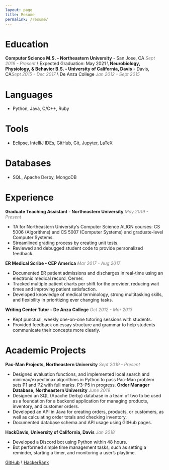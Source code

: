 ```yaml
---
layout: page
title: Resume
permalink: /resume/
---
```


# Education
**Computer Science M.S. - Northeastern University** - San Jose, CA <span style = "color: grey">*Sept 2018 - Present*</span> \\
Expected Graduation: May 2021 \\
**Neurobiology, Physiology, & Behavior B.S. - University of California, Davis** - Davis, CA<span style = "color: grey">*Sept 2015 - Dec 2017*</span> \\
De Anza College  <span style = "color: grey">*Jan 2012 - Sept 2015*</span>

# Languages
* Python, Java, C/C++, Ruby

# Tools
* Eclipse, IntelliJ IDEs, GitHub, Git, Jupyter, LaTeX

# Databases
* SQL, Apache Derby, MongoDB

# Experience
**Graduate Teaching Assistant - Northeastern University**
<span style = "color: grey">*May 2019 - Present*</span>
* TA for Northeastern University’s Computer Science ALIGN courses: CS 5006 (Algorithms) and CS 5007 (Computer Systems) and graduate-level Computer Systems.
* Streamlined grading process by creating unit tests.
* Reviewed and debugged student code to provide personalized feedback.

**ER Medical Scribe - CEP America**
<span style = "color: grey">*Mar 2017 - Aug 2017*</span>
* Documented ER patient admissions and discharges in real-time using an electronic medical record, Cerner.
* Tracked multiple patient charts per shift for the provider, reducing wait times and improving patient satisfaction.
* Developed knowledge of medical terminology, strong multitasking skills, and flexibility in prioritizing ever changing tasks.

**Writing Center Tutor - De Anza College**
<span style = "color: grey">*Oct 2012 - Mar 2013*</span>
* Kept punctual, weekly one-on-one tutoring sessions with students.
* Provided feedback on essay structure and grammar to help students communicate their concepts more clearly.

# Academic Projects
**Pac-Man Projects, Northeastern University**
<span style = "color: grey">*Sept 2019 - Present*</span>
* Designed evaluation functions, and implemented local search and minimax/expectimax algorithms in Python to pass Pac-Man problem sets P1 and P2 with full marks. P3-P5 in progress.
**Order Manager Database, Northeastern University**
<span style = "color: grey">*June 2019*</span>
* Designed an SQL (Apache Derby) database in a team of two to be used as a foundation for a backend application for managing products, inventory, and customer orders.
* Developed an API in Java for creating orders, products, or customers, as well as calculating
order totals and checking inventory.
* Documented database schema and API usage using GitHub pages.

**HackDavis, University of California, Davis**
<span style = "color: grey">*Jan 2018*</span>
* Developed a Discord bot using Python within 48 hours.
* Bot performed simple time management tasks, such as setting a reminder, starting a timer, and
monitoring a user’s playtime.

[GitHub](https://github.com/kaaii) \\
[HackerRank](https://www.hackerrank.com/something_kai)
